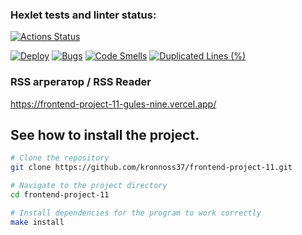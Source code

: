 ### Hexlet tests and linter status:

[![Actions Status](https://github.com/kronnoss37/frontend-project-11/actions/workflows/hexlet-check.yml/badge.svg)](https://github.com/kronnoss37/frontend-project-11/actions)
<!-- Badges -->
[![Deploy](https://github.com/kronnoss37/frontend-project-11/actions/workflows/deployment.yml/badge.svg)](https://github.com/kronnoss37/frontend-project-11/actions/workflows/deployment.yml)
[![Bugs](https://sonarcloud.io/api/project_badges/measure?project=kronnoss37_frontend-project-11&metric=bugs)](https://sonarcloud.io/summary/new_code?id=kronnoss37_frontend-project-11)
[![Code Smells](https://sonarcloud.io/api/project_badges/measure?project=kronnoss37_frontend-project-11&metric=code_smells)](https://sonarcloud.io/summary/new_code?id=kronnoss37_frontend-project-11)
[![Duplicated Lines (%)](https://sonarcloud.io/api/project_badges/measure?project=kronnoss37_frontend-project-11&metric=duplicated_lines_density)](https://sonarcloud.io/summary/new_code?id=kronnoss37_frontend-project-11)

### RSS агрегатор / RSS Reader
https://frontend-project-11-gules-nine.vercel.app/

## See how to install the project.

```bash
# Clone the repository
git clone https://github.com/kronnoss37/frontend-project-11.git

# Navigate to the project directory
cd frontend-project-11

# Install dependencies for the program to work correctly
make install
```